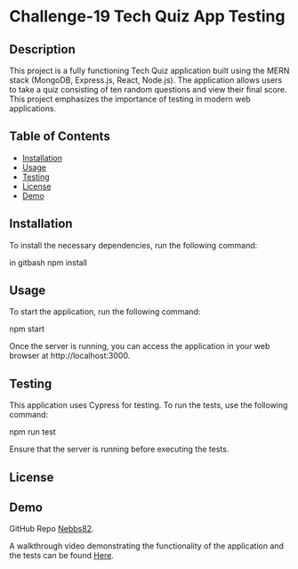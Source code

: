 # Challenge-19 Tech Quiz App Testing

## Description
This project is a fully functioning Tech Quiz application built using the MERN stack (MongoDB, Express.js, React, Node.js). The application allows users to take a quiz consisting of ten random questions and view their final score. This project emphasizes the importance of testing in modern web applications.

## Table of Contents
- [Installation](#installation)
- [Usage](#usage)
- [Testing](#testing)
- [License](#license)
- [Demo](#demo)

## Installation
To install the necessary dependencies, run the following command:

in gitbash
npm install

## Usage

To start the application, run the following command:

npm start

Once the server is running, you can access the application in your web browser at http://localhost:3000.
## Testing

This application uses Cypress for testing. To run the tests, use the following command:

npm run test

Ensure that the server is running before executing the tests.
## License

## Demo
GitHub Repo [Nebbs82](https://github.com/Nebbs82/Challenge-19-Cypress-Testing.git).

A walkthrough video demonstrating the functionality of the application and the tests can be found [Here](https://drive.google.com/file/d/1TX6UwmzWsGhWJMHuSokVqDWlYPXm-ENc/view).